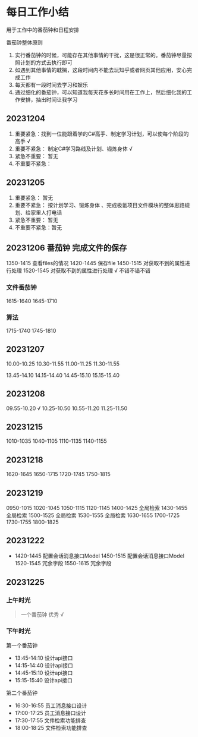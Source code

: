 # 每日工作小结
用于工作中的番茄钟和日程安排

番茄钟整体原则

1. 实行番茄钟的时候，可能存在其他事情的干扰，这是很正常的。番茄钟尽量按照计划的方式去执行即可
2. 如遇到其他事情的耽搁，这段时间内不能去玩知乎或者网页其他应用，安心完成工作
3. 每天都有一段时间去学习和娱乐
4. 通过细化的番茄钟，可以知道我每天花多长时间用在工作上，然后细化我的工作安排，抽出时间让我学习

## 20231204
1. 重要紧急：找到一位能跟着学的C#高手、制定学习计划，可以使每个阶段的高手 √
2. 重要不紧急： 制定C#学习路线及计划、锻炼身体 √
3. 紧急不重要： 暂无
4. 不重要不紧急：

## 20231205
1. 重要紧急： 暂无
2. 重要不紧急： 按计划学习、锻炼身体 、完成极氪项目文件模块的整体思路规划、给家里人打电话
3. 紧急不重要： 暂无
4. 不重要不紧急：暂无

## 20231206 番茄钟 完成文件的保存
1350-1415 查看files的情况 1420-1445 保存file 1450-1515 对获取不到的属性进行处理 1520-1545 对获取不到的属性进行处理 √ 不错不错不错

### 文件番茄钟

1615-1640 1645-1710

### 算法

1715-1740 1745-1810

## 20231207

10.00-10.25  10.30-11.55 11.00-11.25 11.30-11.55

13.45-14.10  14.15-14.40 14.45-15.10 15.15-15.40

## 20231208

09.55-10.20 √ 10.25-10.50 10.55-11.20 11.25-11.50

## 20231215
1010-1035 1040-1105 1110-1135 1140-1155

## 20231218
1620-1645 1650-1715 1720-1745 1750-1815

## 20231219
0950-1015 1020-1045 1050-1115 1120-1145
1400-1425 全局检索 1430-1455 全局检索 1500-1525 全局检索 1530-1555 全局检索
1630-1655          1700-1725          1730-1755          1800-1825
## 20231222
- 1420-1445 配置会话消息接口Model 1450-1515 配置会话消息接口Model 1520-1545 冗余字段 1550-1615  冗余字段

## 20231225

### 上午时光
> 一个番茄钟 优秀 √
### 下午时光

第一个番茄钟

- 13:45-14:10 设计api接口 
- 14:15-14:40 设计api接口
- 14:45-15:10 设计api接口
- 15:15-15:40 设计api接口

第二个番茄钟

- 16:30-16:55 员工消息接口设计 
- 17:00-17:25 员工消息接口设计
- 17:30-17:55 文件检索功能排查
- 18:00-18:25 文件检索功能排查